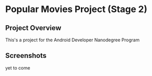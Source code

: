 # Popular Movies Project (Stage 2)

## Project Overview
This's a project for the Android Developer Nanodegree Program

## Screenshots

yet to come
